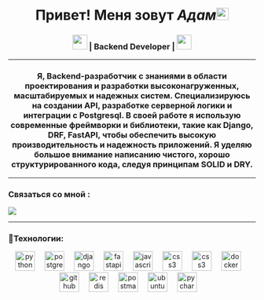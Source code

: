 <h1 align='center'><b> Привет! Меня зовут <i>Адам</i></b><img src="https://media.giphy.com/media/hvRJCLFzcasrR4ia7z/giphy.gif" width="25px"></h1>

<div align="center">
<h3><img src="https://media.giphy.com/media/WUlplcMpOCEmTGBtBW/giphy.gif" width="30"> | Backend Developer | <img src="https://media.giphy.com/media/WUlplcMpOCEmTGBtBW/giphy.gif" width="30"></h3>
</div>
<hr>
<h3 align="center"><b> Я, Backend-разработчик с знаниями в области проектирования и разработки высоконагруженных, масштабируемых и надежных систем. Специализируюсь на создании API, разработке серверной логики и интеграции с Postgresql. 
В своей работе я использую современные фреймворки и библиотеки, такие как Django, DRF, FastAPI, чтобы обеспечить высокую производительность и надежность приложений. Я уделяю большое внимание написанию чистого, хорошо структурированного кода, следуя принципам SOLID и DRY.</b></h3>
<hr>
<h3><b>Связаться со мной </b>:</h3>
<a href="https://t.me/Adam_Q63" target="_blank" rel="noreferrer"><img
src="https://img.shields.io/github/followers/Ktulhu777?logo=github&style=for-the-badge&color=0891b2&labelColor=1c1917" /></a>
<hr>
<h3>&#128296;<b>Технологии</b>:</h3>
<div align="center">
  <img src="https://skillicons.dev/icons?i=py" height="40" alt="python logo" title="Python" />
  <img width="12" />
  <img src="https://skillicons.dev/icons?i=postgres" height="40" alt="postgresql logo" title="PostgreSQL" />
  <img width="12" />
  <img src="https://skillicons.dev/icons?i=django" height="40" alt="django logo" title="Django" />
  <img width="12" />
  <img src="https://skillicons.dev/icons?i=fastapi" height="40" alt="fastapi logo" title="FastAPI" />
  <img width="12" />
  <img src="https://skillicons.dev/icons?i=javascript" height="40" alt="javascript logo" title="JS" />
  <img width="12" />
  <img src="https://skillicons.dev/icons?i=html" height="40" alt="css3 logo" title="HTML" />
  <img width="12" />
  <img src="https://skillicons.dev/icons?i=css" height="40" alt="css3 logo" title="CSS" />
  <img width="12" />
  <img src="https://skillicons.dev/icons?i=docker" height="40" alt="docker logo" title="Docker" />
  <img width="12" />
  <img src="https://skillicons.dev/icons?i=github" height="40" alt="github logo" title="Github" />
  <img width="12" />
  <img src="https://skillicons.dev/icons?i=redis" height="40" alt="redis logo" title="Redis" />
  <img width="12" />
  <img src="https://skillicons.dev/icons?i=postman" height="40" alt="postman logo" title="Postman" />
  <img width="12" />
  <img src="https://skillicons.dev/icons?i=ubuntu" height="40" alt="ubuntu logo" title="Ubuntu" />
  <img width="12" />
  <img src="https://skillicons.dev/icons?i=pycharm" height="40" alt="pycharm logo" title="Pycharm" />
  <img width="12" />
</div>
